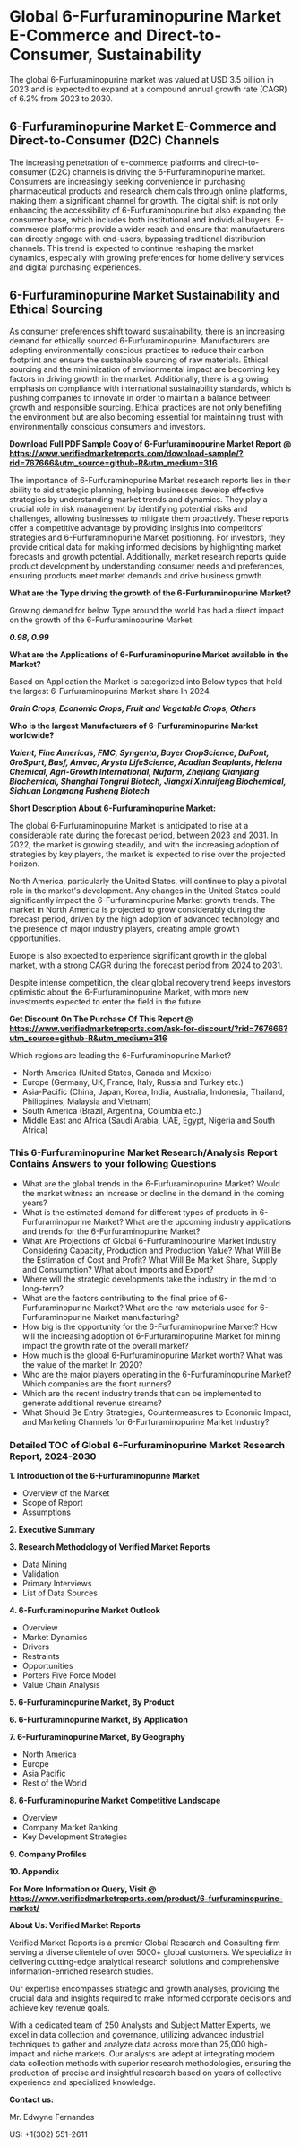 <h1>Global 6-Furfuraminopurine Market E-Commerce and Direct-to-Consumer, Sustainability</h1><p class=""><p>The global 6-Furfuraminopurine market was valued at USD 3.5 billion in 2023 and is expected to expand at a compound annual growth rate (CAGR) of 6.2% from 2023 to 2030.</p><h2>6-Furfuraminopurine Market E-Commerce and Direct-to-Consumer (D2C) Channels</h2><p>The increasing penetration of e-commerce platforms and direct-to-consumer (D2C) channels is driving the 6-Furfuraminopurine market. Consumers are increasingly seeking convenience in purchasing pharmaceutical products and research chemicals through online platforms, making them a significant channel for growth. The digital shift is not only enhancing the accessibility of 6-Furfuraminopurine but also expanding the consumer base, which includes both institutional and individual buyers. E-commerce platforms provide a wider reach and ensure that manufacturers can directly engage with end-users, bypassing traditional distribution channels. This trend is expected to continue reshaping the market dynamics, especially with growing preferences for home delivery services and digital purchasing experiences.</p><h2>6-Furfuraminopurine Market Sustainability and Ethical Sourcing</h2><p>As consumer preferences shift toward sustainability, there is an increasing demand for ethically sourced 6-Furfuraminopurine. Manufacturers are adopting environmentally conscious practices to reduce their carbon footprint and ensure the sustainable sourcing of raw materials. Ethical sourcing and the minimization of environmental impact are becoming key factors in driving growth in the market. Additionally, there is a growing emphasis on compliance with international sustainability standards, which is pushing companies to innovate in order to maintain a balance between growth and responsible sourcing. Ethical practices are not only benefiting the environment but are also becoming essential for maintaining trust with environmentally conscious consumers and investors.</p></p><p class=""><strong>Download Full PDF Sample Copy of 6-Furfuraminopurine Market Report @ <a href="https://www.verifiedmarketreports.com/download-sample/?rid=767666&utm_source=github-R&utm_medium=316" target="_blank">https://www.verifiedmarketreports.com/download-sample/?rid=767666&utm_source=github-R&utm_medium=316</a></strong></p><p>The importance of&nbsp;6-Furfuraminopurine Market research reports lies in their ability to aid strategic planning, helping businesses develop effective strategies by understanding market trends and dynamics. They play a crucial role in risk management by identifying potential risks and challenges, allowing businesses to mitigate them proactively. These reports offer a competitive advantage by providing insights into competitors' strategies and 6-Furfuraminopurine Market positioning. For investors, they provide critical data for making informed decisions by highlighting market forecasts and growth potential. Additionally, market research reports guide product development by understanding consumer needs and preferences, ensuring products meet market demands and drive business growth.</p><p><strong>What are the&nbsp;Type driving the growth of the 6-Furfuraminopurine Market?</strong></p><p id="" class="">Growing demand for below Type around the world has had a direct impact on the growth of the 6-Furfuraminopurine Market:</p><p class=""><em><strong>0.98, 0.99</strong></em></p><p class=""><strong>What are the&nbsp;Applications&nbsp;of 6-Furfuraminopurine Market available in the Market?</strong></p><p id="" class="">Based on Application the Market is categorized into Below types that held the largest 6-Furfuraminopurine Market share In 2024.</p><p class=""><em><strong>Grain Crops, Economic Crops, Fruit and Vegetable Crops, Others</strong></em></p><p class=""><strong>Who is the largest Manufacturers of 6-Furfuraminopurine Market worldwide?</strong></p><p><em><strong>Valent, Fine Americas, FMC, Syngenta, Bayer CropScience, DuPont, GroSpurt, Basf, Amvac, Arysta LifeScience, Acadian Seaplants, Helena Chemical, Agri-Growth International, Nufarm, Zhejiang Qianjiang Biochemical, Shanghai Tongrui Biotech, Jiangxi Xinruifeng Biochemical, Sichuan Longmang Fusheng Biotech</strong></em></p><p id="" class=""><strong>Short Description About 6-Furfuraminopurine Market:</strong></p><p>The global 6-Furfuraminopurine Market is anticipated to rise at a considerable rate during the forecast period, between 2023 and 2031. In 2022, the market is growing steadily, and with the increasing adoption of strategies by key players, the market is expected to rise over the projected horizon.</p><p>North America, particularly the United States, will continue to play a pivotal role in the market's development. Any changes in the United States could significantly impact the 6-Furfuraminopurine Market growth trends. The market in North America is projected to grow considerably during the forecast period, driven by the high adoption of advanced technology and the presence of major industry players, creating ample growth opportunities.</p><p>Europe is also expected to experience significant growth in the global market, with a strong CAGR during the forecast period from 2024 to 2031.</p><p>Despite intense competition, the clear global recovery trend keeps investors optimistic about the 6-Furfuraminopurine Market, with more new investments expected to enter the field in the future.</p><p id="" class=""><strong>Get Discount On The Purchase Of This Report @ <a href="https://www.verifiedmarketreports.com/ask-for-discount/?rid=767666?utm_source=github-R&utm_medium=316" target="_blank">https://www.verifiedmarketreports.com/ask-for-discount/?rid=767666?utm_source=github-R&utm_medium=316</a></strong></p><p class="">Which regions are leading the 6-Furfuraminopurine Market?</p><ul><li>North America (United States, Canada and Mexico)</li><li>Europe (Germany, UK, France, Italy, Russia and Turkey etc.)</li><li>Asia-Pacific (China, Japan, Korea, India, Australia, Indonesia, Thailand, Philippines, Malaysia and Vietnam)</li><li>South America (Brazil, Argentina, Columbia etc.)</li><li>Middle East and Africa (Saudi Arabia, UAE, Egypt, Nigeria and South Africa)</li></ul><h3 id="" class="">This 6-Furfuraminopurine Market Research/Analysis Report Contains Answers to your following Questions</h3><ul><li>What are the global trends in the 6-Furfuraminopurine Market? Would the market witness an increase or decline in the demand in the coming years?</li><li>What is the estimated demand for different types of products in 6-Furfuraminopurine Market? What are the upcoming industry applications and trends for the 6-Furfuraminopurine Market?</li><li>What Are Projections of Global 6-Furfuraminopurine Market Industry Considering Capacity, Production and Production Value? What Will Be the Estimation of Cost and Profit? What Will Be Market Share, Supply and Consumption? What about imports and Export?</li><li>Where will the strategic developments take the industry in the mid to long-term?</li><li>What are the factors contributing to the final price of 6-Furfuraminopurine Market? What are the raw materials used for 6-Furfuraminopurine Market manufacturing?</li><li>How big is the opportunity for the 6-Furfuraminopurine Market? How will the increasing adoption of 6-Furfuraminopurine Market for mining impact the growth rate of the overall market?</li><li>How much is the global 6-Furfuraminopurine Market worth? What was the value of the market In 2020?</li><li>Who are the major players operating in the 6-Furfuraminopurine Market? Which companies are the front runners?</li><li>Which are the recent industry trends that can be implemented to generate additional revenue streams?</li><li>What Should Be Entry Strategies, Countermeasures to Economic Impact, and Marketing Channels for 6-Furfuraminopurine Market Industry?</li></ul><h3 id="" class="">Detailed TOC of Global 6-Furfuraminopurine Market Research Report, 2024-2030</h3><p id="" class=""><strong>1. Introduction of the 6-Furfuraminopurine Market</strong></p><ul><li>Overview of the Market</li><li>Scope of Report</li><li>Assumptions</li></ul><p id="" class=""><strong>2. Executive Summary</strong></p><p id="" class=""><strong>3. Research Methodology of Verified Market Reports</strong></p><ul><li>Data Mining</li><li>Validation</li><li>Primary Interviews</li><li>List of Data Sources</li></ul><p id="" class=""><strong>4. 6-Furfuraminopurine Market Outlook</strong></p><ul><li>Overview</li><li>Market Dynamics</li><li>Drivers</li><li>Restraints</li><li>Opportunities</li><li>Porters Five Force Model</li><li>Value Chain Analysis</li></ul><p id="" class=""><strong>5. 6-Furfuraminopurine Market, By Product</strong></p><p id="" class=""><strong>6. 6-Furfuraminopurine Market, By Application</strong></p><p id="" class=""><strong>7. 6-Furfuraminopurine Market, By Geography</strong></p><ul><li>North America</li><li>Europe</li><li>Asia Pacific</li><li>Rest of the World</li></ul><p id="" class=""><strong>8. 6-Furfuraminopurine Market Competitive Landscape</strong></p><ul><li>Overview</li><li>Company Market Ranking</li><li>Key Development Strategies</li></ul><p id="" class=""><strong>9. Company Profiles</strong></p><p id="" class=""><strong>10. Appendix</strong></p><p id="" class=""><strong>For More Information or Query, Visit @ <a href="https://www.verifiedmarketreports.com/product/6-furfuraminopurine-market/" target="_blank">https://www.verifiedmarketreports.com/product/6-furfuraminopurine-market/</a></strong></p><p id="" class=""><strong>About Us: Verified Market Reports</strong></p><p id="" class="">Verified Market Reports is a premier Global Research and Consulting firm serving a diverse clientele of over 5000+ global customers. We specialize in delivering cutting-edge analytical research solutions and comprehensive information-enriched research studies.</p><p id="" class="">Our expertise encompasses strategic and growth analyses, providing the crucial data and insights required to make informed corporate decisions and achieve key revenue goals.</p><p id="" class="">With a dedicated team of 250 Analysts and Subject Matter Experts, we excel in data collection and governance, utilizing advanced industrial techniques to gather and analyze data across more than 25,000 high-impact and niche markets. Our analysts are adept at integrating modern data collection methods with superior research methodologies, ensuring the production of precise and insightful research based on years of collective experience and specialized knowledge.</p><p id="" class=""><strong>Contact us:</strong></p><p id="" class="">Mr. Edwyne Fernandes</p><p id="" class="">US: +1(302) 551-2611</p>